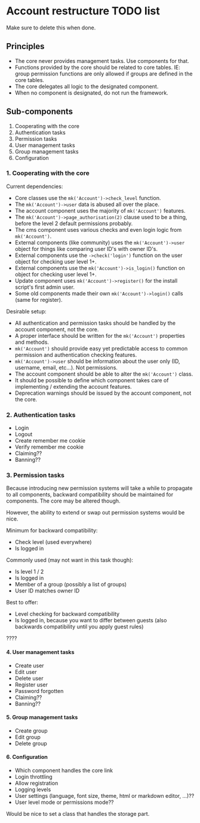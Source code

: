 # Account restructure TODO list

Make sure to delete this when done.

## Principles

- The core never provides management tasks. Use components for that.
- Functions provided by the core should be related to core tables.
  IE: group permission functions are only allowed if groups are defined in the core tables.
- The core delegates all logic to the designated component.
- When no component is designated, do not run the framework.

## Sub-components

1. Cooperating with the core
2. Authentication tasks
3. Permission tasks
4. User management tasks
5. Group management tasks
6. Configuration

### 1. Cooperating with the core

Current dependencies:

- Core classes use the `mk('Account')->check_level` function.
- The `mk('Account')->user` data is abused all over the place.
- The account component uses the majority of `mk('Account')` features.
- The `mk('Account')->page_authorisation(2)` clause used to be a thing, before the level 2 default permissions probably.
- The cms component uses various checks and even login logic from `mk('Account')`.
- External components (like community) uses the `mk('Account')->user` object for things like comparing user ID's with owner ID's.
- External components use the `->check('login')` function on the user object for checking user level 1+.
- External components use the `mk('Account')->is_login()` function on object for checking user level 1+.
- Update component uses `mk('Account')->register()` for the install script's first admin user.
- Some old components made their own `mk('Account')->login()` calls (same for register).

Desirable setup:

* All authentication and permission tasks should be handled by the account component, not the core.
* A proper interface should be written for the `mk('Account')` properties and methods.
* `mk('Account')` should provide easy yet predictable access to common permission and authentication checking features.
* `mk('Account')->user` should be information about the user only (ID, username, email, etc...). Not permissions.
* The account component should be able to alter the `mk('Account')` class.
* It should be possible to define which component takes care of implementing / extending the account features.
* Deprecation warnings should be issued by the account component, not the core.

### 2. Authentication tasks

* Login
* Logout
* Create remember me cookie
* Verify remember me cookie
* Claiming??
* Banning??

### 3. Permission tasks

Because introducing new permission systems will take a while to propagate to all components,
backward compatibility should be maintained for components. The core may be altered though.

However, the ability to extend or swap out permission systems would be nice.

Minimum for backward compatibility:

* Check level (used everywhere)
* Is logged in

Commonly used (may not want in this task though):

* Is level 1 / 2
* Is logged in
* Member of a group (possibly a list of groups)
* User ID matches owner ID

Best to offer:

* Level checking for backward compatibility
* Is logged in, because you want to differ between guests (also backwards compatibility until you apply guest rules)

????

#### 4. User management tasks

* Create user
* Edit user
* Delete user
* Register user
* Password forgotten
* Claiming??
* Banning??

#### 5. Group management tasks

* Create group
* Edit group
* Delete group

#### 6. Configuration

* Which component handles the core link
* Login throttling
* Allow registration
* Logging levels
* User settings (language, font size, theme, html or markdown editor, ...)??
* User level mode or permissions mode??

Would be nice to set a class that handles the storage part.